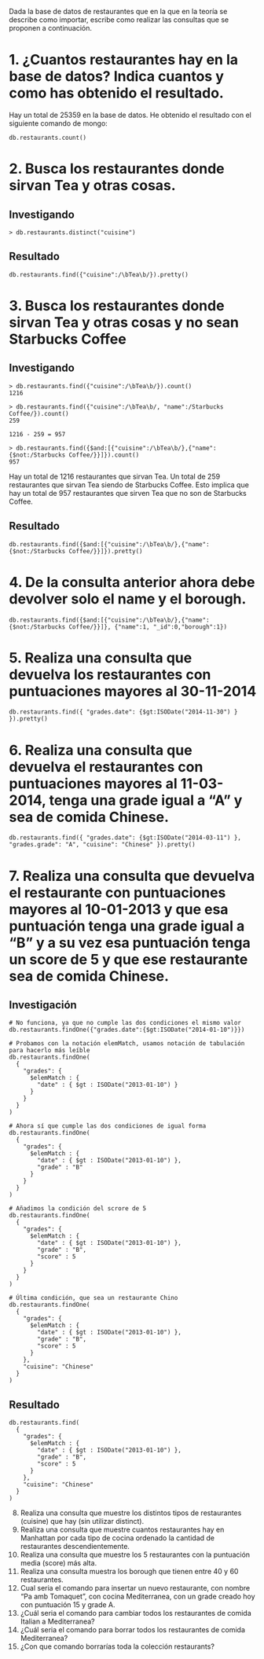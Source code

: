Dada la base de datos de restaurantes que en la que en la teoría se describe como importar, escribe como realizar las consultas que se proponen a continuación.

# 1. ¿Cuantos restaurantes hay en la base de datos? Indica cuantos y como has obtenido el resultado.
Hay un total de 25359 en la base de datos.
He obtenido el resultado con el siguiente comando de mongo:
```mongo
db.restaurants.count()
```

# 2. Busca los restaurantes donde sirvan Tea y otras cosas.
## Investigando
```mongo
> db.restaurants.distinct("cuisine")
```

## Resultado
```mongo
db.restaurants.find({"cuisine":/\bTea\b/}).pretty()
```

# 3. Busca los restaurantes donde sirvan Tea y otras cosas y no sean Starbucks Coffee
## Investigando
```mongo
> db.restaurants.find({"cuisine":/\bTea\b/}).count()
1216

> db.restaurants.find({"cuisine":/\bTea\b/, "name":/Starbucks Coffee/}).count()
259

1216 - 259 = 957

> db.restaurants.find({$and:[{"cuisine":/\bTea\b/},{"name":{$not:/Starbucks Coffee/}}]}).count()
957
```
Hay un total de 1216 restaurantes que sirvan Tea.
Un total de 259 restaurantes que sirvan Tea siendo de Starbucks Coffee.
Esto implica que hay un total de 957 restaurantes que sirven Tea que no son de Starbucks Coffee.
## Resultado
```mongo
db.restaurants.find({$and:[{"cuisine":/\bTea\b/},{"name":{$not:/Starbucks Coffee/}}]}).pretty()
```

# 4. De la consulta anterior ahora debe devolver solo el name y el borough.
```mongo
db.restaurants.find({$and:[{"cuisine":/\bTea\b/},{"name":{$not:/Starbucks Coffee/}}]}, {"name":1, "_id":0,"borough":1})
```

# 5. Realiza una consulta que devuelva los restaurantes con puntuaciones mayores al 30-11-2014
```mongo
db.restaurants.find({ "grades.date": {$gt:ISODate("2014-11-30") } }).pretty()
```

# 6. Realiza una consulta que devuelva el restaurantes con puntuaciones mayores al 11-03-2014, tenga una grade igual a “A” y sea de comida Chinese.
```mongo
db.restaurants.find({ "grades.date": {$gt:ISODate("2014-03-11") }, "grades.grade": "A", "cuisine": "Chinese" }).pretty()
```

# 7. Realiza una consulta que devuelva el restaurante con puntuaciones mayores al 10-01-2013 y que esa puntuación tenga una grade igual a “B” y a su vez esa puntuación tenga un score de 5 y que ese restaurante sea de comida Chinese.
## Investigación
```mongo
# No funciona, ya que no cumple las dos condiciones el mismo valor
db.restaurants.findOne({"grades.date":{$gt:ISODate("2014-01-10")}})

# Probamos con la notación elemMatch, usamos notación de tabulación para hacerlo más leíble
db.restaurants.findOne(
  {
    "grades": {
      $elemMatch : {
        "date" : { $gt : ISODate("2013-01-10") }
      }
    }
  }
)

# Ahora sí que cumple las dos condiciones de igual forma
db.restaurants.findOne(
  {
    "grades": {
      $elemMatch : {
        "date" : { $gt : ISODate("2013-01-10") },
        "grade" : "B"
      }
    }
  }
)

# Añadimos la condición del scrore de 5
db.restaurants.findOne(
  {
    "grades": {
      $elemMatch : {
        "date" : { $gt : ISODate("2013-01-10") },
        "grade" : "B",
        "score" : 5
      }
    }
  }
)

# Última condición, que sea un restaurante Chino
db.restaurants.findOne(
  {
    "grades": {
      $elemMatch : {
        "date" : { $gt : ISODate("2013-01-10") },
        "grade" : "B",
        "score" : 5
      }
    },
    "cuisine": "Chinese"
  }
)
```

## Resultado
```mongo
db.restaurants.find(
  {
    "grades": {
      $elemMatch : {
        "date" : { $gt : ISODate("2013-01-10") },
        "grade" : "B",
        "score" : 5
      }
    },
    "cuisine": "Chinese"
  }
)
```
8.	Realiza una consulta que muestre los distintos tipos de restaurantes (cuisine) que hay (sin utilizar distinct).
9.	Realiza una consulta que muestre cuantos restaurantes hay en Manhattan por cada tipo de cocina ordenado la cantidad de restaurantes descendientemente.
10.	Realiza una consulta que muestre los 5 restaurantes con la puntuación media (score) más alta.
11.	Realiza una consulta muestra los borough que tienen entre 40 y 60 restaurantes.
12.	Cual seria el comando para insertar un nuevo restaurante, con nombre “Pa amb Tomaquet”, con cocina Mediterranea, con un grade creado hoy con puntuación 15 y grade A.
13.	¿Cuál seria el comando para cambiar todos los restaurantes de comida Italian a Mediterranea?
14.	¿Cuál seria el comando para borrar todos los restaurantes de comida Mediterranea?
15.	¿Con que comando borrarías toda la colección restaurants?
